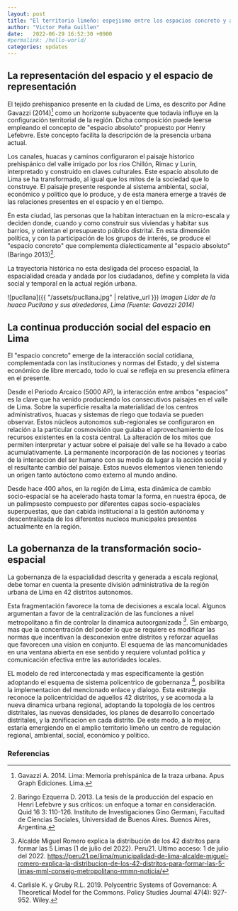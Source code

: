 ```yaml
---
layout: post
title: "El territorio limeño: espejismo entre los espacios concreto y abstracto"
author: "Victor Peña Guillen"
date:   2022-06-29 16:52:30 +0900
#permalink: /hello-world/
categories: updates
---
```


## La representación del espacio y el espacio de representación

El tejido prehispanico presente en la ciudad de Lima, es descrito por Adine Gavazzi (2014)[^1] como un horizonte subyacente que todavia influye en la configuración territorial de la región. Dicha composición puede leerse empleando el concepto de "espacio absoluto" propuesto por Henry Lefebvre. Este concepto facilita la descripción de la presencia urbana actual.

Los canales, huacas y caminos configuraron el paisaje historico prehispánico del valle irrigado por los rios Chillón, Rimac y Lurín, interpretado y construido en claves culturales. Este espacio absoluto de Lima se ha transformado, al igual que los mitos de la sociedad que lo construye. El paisaje presente responde al sistema ambiental, social, económico y politico que lo produce, y de esta manera emerge a través de las relaciones presentes en el espacio y en el tiempo.

En esta ciudad, las personas que la habitan interactuan en la micro-escala y deciden donde, cuando y como construir sus viviendas y habitar sus barrios, y orientan el presupuesto público distrital. En esta dimensión política, y con la participación de los grupos de interés, se produce el "espacio concreto" que complementa dialecticamente al "espacio absoluto" (Baringo 2013)[^2].

La trayectoria histórica no esta desligada del proceso espacial, la espacialidad creada y andada por los ciudadanos, define y completa la vida social y temporal en la actual región urbana.

![pucllana]({{ "/assets/pucllana.jpg" | relative_url }})
*Imagen Lidar de la huaca Pucllana y sus alrededores, Lima (Fuente: Gavazzi 2014)*

## La continua producción social del espacio en Lima

El "espacio concreto" emerge de la interacción social cotidiana, complementada con las instituciones y normas del Estado, y del sistema económico de libre mercado, todo lo cual se refleja en su presencia efímera en el presente.

Desde el Periodo Arcaico (5000 AP), la interacción entre ambos "espacios" es la clave que ha venido produciendo los consecutivos paisajes en el valle de Lima. Sobre la superficie resalta la materialidad de los centros administrativos, huacas y sistemas de riego que todavia se pueden observar. Estos núcleos autonomos sub-regionales se configuraron en relación a la particular cosmovisión que guiaba el aprovechamiento de los recursos existentes en la costa central. La alteración de los mitos que permiten interpretar y actuar sobre el paisaje del valle se ha llevado a cabo acumulativamente. La permanente incorporación de las nociones y teorías de la interaccion del ser humano con su medio da lugar a la acción social y el resultante cambio del paisaje. Estos nuevos elementos vienen teniendo un origen tanto autóctono como externo al mundo andino.

Desde hace 400 años, en la región de Lima, esta dinámica de cambio socio-espacial se ha acelerado hasta tomar la forma, en nuestra época, de un palimpsesto compuesto por diferentes capas socio-espaciales superpuestas, que dan cabida institucional a la gestión autónoma y descentralizada de los diferentes nucleos municipales presentes actualmente en la región.

## La gobernanza de la transformación socio-espacial

La gobernanza de la espacialidad descrita y generada a escala regional, debe tomar en cuenta la presente división administrativa de la región urbana de Lima en 42 distritos autonomos.

Esta fragmentación favorece la toma de decisiones a escala local.
Algunos argumentan a favor de la centralización de las funciones a nivel metropolitano a fin de controlar la dinamica autoorganizada [^3]. Sin embargo, mas que la concentración del poder lo que se requiere es modificar las normas que incentivan la desconexion entre distritos y reforzar aquellas que favorecen una vision en conjunto. El esquema de las mancomunidades en una ventana abierta en ese sentido y requiere voluntad politica y comunicación efectiva entre las autoridades locales.

EL modelo de red interconectada y mas especificamente la gestión adoptando el esquema de sistema policentrico de gobernanza [^4], posibilita la implementacion del mencionado enlace y dialogo. Esta estrategia reconoce la policentricidad de aquellos 42 distritos, y se acomoda a la nueva dinamica urbana regional, adoptando la topología de los centros distritales, las nuevas densidades, los planes de desarrollo concertado distritales, y la zonificacion en cada distrito. De este modo, a lo mejor, estaría emergiendo en el amplio territorio limeño un centro de regulación regional, ambiental, social, económico y politico.

### Referencias

[^1]: Gavazzi A. 2014. Lima: Memoria prehispánica de la traza urbana. Apus Graph Ediciones. Lima.

[^2]: Baringo Ezquerra D. 2013. La tesis de la producción del espacio en Henri Lefebvre y sus críticos: un enfoque a tomar en consideración. Quid 16 3: 110-126. Instituto de Investigaciones Gino Germani, Facultad de Ciencias Sociales, Universidad de Buenos Aires. Buenos Aires, Argentina.

[^3]: Alcalde Miguel Romero explica la distribución de los 42 distritos para formar las 5 Limas (1 de julio del 2022). Peru21. Ultimo acceso: 1 de julio del 2022. <https://peru21.pe/lima/municipalidad-de-lima-alcalde-miguel-romero-explica-la-distribucion-de-los-42-distritos-para-formar-las-5-limas-mml-consejo-metropolitano-rmmn-noticia/>

[^4]: Carlisle K. y Gruby R.L. 2019. Polycentric Systems of Governance: A Theoretical Model for the Commons. Policy Studies Journal 47(4): 927-952. Wiley.
